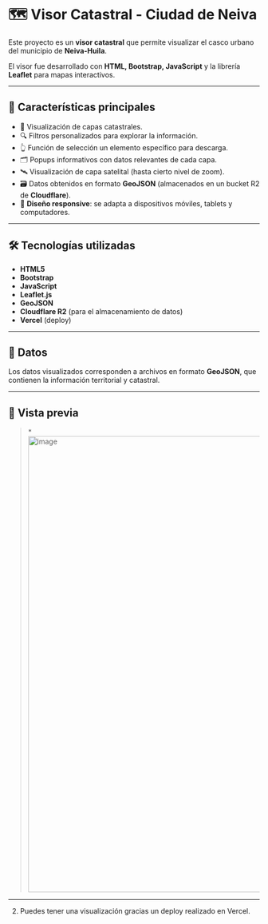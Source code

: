 # 🗺️ Visor Catastral - Ciudad de Neiva  

Este proyecto es un **visor catastral** que permite visualizar el casco urbano del municipio de **Neiva-Huila**.  

El visor fue desarrollado con **HTML, Bootstrap, JavaScript** y la librería **Leaflet** para mapas interactivos.  

---

## 🚀 Características principales  

- 📌 Visualización de capas catastrales.  
- 🔍 Filtros personalizados para explorar la información. 
- 👆 Función de selección un elemento específico para descarga.
- 🗂️ Popups informativos con datos relevantes de cada capa.  
- 🛰️ Visualización de capa satelital (hasta cierto nivel de zoom).  
- 🗃️ Datos obtenidos en formato **GeoJSON** (almacenados en un bucket R2 de **Cloudflare**).
- 📱 **Diseño responsive**: se adapta a dispositivos móviles, tablets y computadores.  

---

## 🛠️ Tecnologías utilizadas  

- **HTML5**  
- **Bootstrap**  
- **JavaScript**  
- **Leaflet.js**  
- **GeoJSON**  
- **Cloudflare R2** (para el almacenamiento de datos)
- **Vercel** (deploy)

---

## 📂 Datos  

Los datos visualizados corresponden a archivos en formato **GeoJSON**, que contienen la información territorial y catastral. 

---

## 📸 Vista previa  

> *<img width="1918" height="913" alt="image" src="https://github.com/user-attachments/assets/9ee108f7-66b4-477f-851c-b35691ccb7d7" />


---


2. Puedes tener una visualización gracias un deploy realizado en Vercel.
